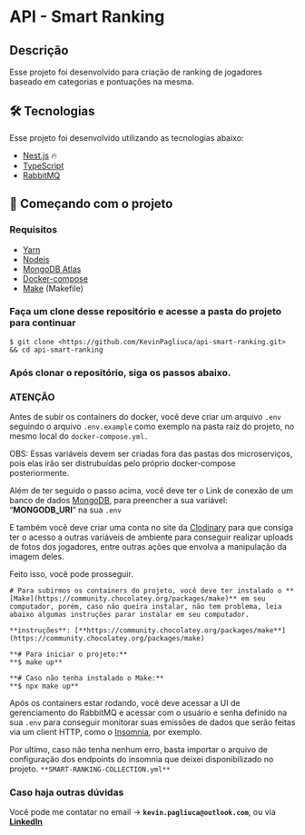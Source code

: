 # API - Smart Ranking

## Descrição

Esse projeto foi desenvolvido para criação de ranking de jogadores baseado em categorias e pontuações na mesma.

## 🛠 Tecnologias

Esse projeto foi desenvolvido utilizando as tecnologias abaixo:

- [Nest.js](https://nestjs.com/) 🔥
- [TypeScript](https://www.typescriptlang.org/)
- [RabbitMQ](https://www.rabbitmq.com/)

## 🚀 Começando com o projeto

### Requisitos

- [Yarn](https://yarnpkg.com/getting-started/install)
- [Nodejs](https://nodejs.org/en/)
- [MongoDB Atlas](https://cloud.mongodb.com/)
- [Docker-compose](https://docs.docker.com/compose/)
- [Make](https://community.chocolatey.org/packages/make) (Makefile)

### Faça um clone desse repositório e acesse a pasta do projeto para continuar

```
$ git clone <https://github.com/KevinPagliuca/api-smart-ranking.git> && cd api-smart-ranking

```

### Após clonar o repositório, siga os passos abaixo.

### ATENÇÃO

Antes de subir os containers do docker, você deve criar um arquivo `.env` seguindo o arquivo `.env.example` como exemplo na pasta raiz do projeto, no mesmo local do `docker-compose.yml.`

OBS: Essas variáveis devem ser criadas fora das pastas dos microserviços, pois elas irão ser distrubuídas pelo próprio docker-compose posteriormente.

Além de ter seguido o passo acima, você deve ter o Link de conexão de um banco de dados [MongoDB](https://www.mongodb.com/), para preencher a sua variável: “**MONGODB_URI**” na sua `.env`

E também você deve criar uma conta no site da [Clodinary](https://cloudinary.com/) para que consiga ter o acesso a outras variáveis de ambiente para conseguir realizar uploads de fotos dos jogadores, entre outras ações que envolva a manipulação da imagem deles.

Feito isso, você pode prosseguir.

```
# Para subirmos os containers do projeto, você deve ter instalado o **[Make](https://community.chocolatey.org/packages/make)** em seu computador, porém, caso não queira instalar, não tem problema, leia abaixo algumas instruções parar instalar em seu computador.

**instruções**: [**https://community.chocolatey.org/packages/make**](https://community.chocolatey.org/packages/make)

**# Para iniciar o projeto:**
**$ make up**

**# Caso não tenha instalado o Make:**
**$ npx make up**
```

Após os containers estar rodando, você deve acessar a UI de gerenciamento do RabbitMQ e acessar com o usuário e senha definido na sua `.env` para conseguir monitorar suas emissões de dados que serão feitas via um client HTTP, como o [Insomnia](https://insomnia.rest/), por exemplo.

Por ultímo, caso não tenha nenhum erro, basta importar o arquivo de configuração dos endpoints do insomnia que deixei disponibilizado no projeto. `**SMART-RANKING-COLLECTION.yml**`

### Caso haja outras dúvidas

Você pode me contatar no email → **`kevin.pagliuca@outlook.com`**, ou via [**LinkedIn**](https://www.linkedin.com/in/kevin-pagliuca/)
